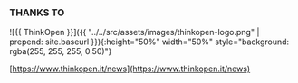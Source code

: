 ### THANKS TO

![{{ ThinkOpen }}]({{ "../../src/assets/images/thinkopen-logo.png" | prepend: site.baseurl }}){:height="50%" width="50%" style="background: rgba(255, 255, 255, 0.50)"}

[https://www.thinkopen.it/news](https://www.thinkopen.it/news)

<!-- next-slide -->